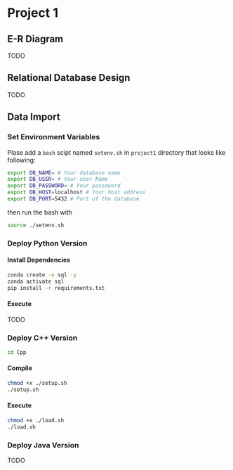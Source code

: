 # Project 1
##  E-R Diagram
TODO
## Relational Database Design
TODO

## Data Import

### Set Environment Variables
Plase add a `bash` scipt named `setenv.sh` in `project1` directory that looks like following:
```bash
export DB_NAME= # Your database name
export DB_USER= # Your user Name
export DB_PASSWORD= # Your passoword
export DB_HOST=localhost # Your host address
export DB_PORT=5432 # Port of the database
```
then run the bash with
```bash
source ./setenv.sh
```

### Deploy Python Version
#### Install Dependencies
```bash
conda create -n sql -y
conda activate sql
pip install -r requirements.txt
```

#### Execute
TODO

### Deploy C++ Version
```bash
cd Cpp
```

#### Compile
```bash
chmod +x ./setup.sh
./setup.sh
```

#### Execute
```bash
chmod +x ./load.sh
./load.sh
```

### Deploy Java Version
TODO
